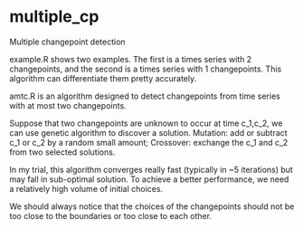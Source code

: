 # multiple_cp
Multiple changepoint detection

example.R shows two examples. The first is a times series with 2 changepoints, and the second is a times series with 1 changepoints. This algorithm can differentiate them pretty accurately. 

amtc.R is an algorithm designed to detect changepoints from time series with at most two changepoints. 

Suppose that two changepoints are unknown to occur at time c_1,c_2, we can use genetic algorithm to discover a solution. 
Mutation: add or subtract c_1 or c_2 by a random small amount;
Crossover: exchange the c_1 and c_2 from two selected solutions.

In my trial, this algorithm converges really fast (typically in ~5 iterations) but may fall in sub-optimal solution. To achieve a better performance, we need a relatively high volume of initial choices. 

We should always notice that the choices of the changepoints should not be too close to the boundaries or too close to each other. 
